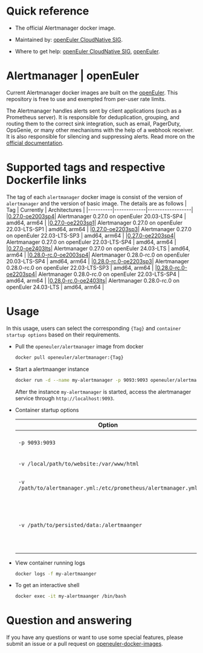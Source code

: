 # Quick reference

- The official Alertmanager docker image.

- Maintained by: [openEuler CloudNative SIG](https://gitee.com/openeuler/cloudnative).

- Where to get help: [openEuler CloudNative SIG](https://gitee.com/openeuler/cloudnative), [openEuler](https://gitee.com/openeuler/community).

# Alertmanager | openEuler
Current Alertmanager docker images are built on the [openEuler](https://repo.openeuler.org/). This repository is free to use and exempted from per-user rate limits.

The Alertmanager handles alerts sent by client applications (such as a Prometheus server). It is responsible for deduplication, grouping, and routing them to the correct sink integration, such as email, PagerDuty, OpsGenie, or many other mechanisms with the help of a webhook receiver. It is also responsible for silencing and suppressing alerts. Read more on the [official documentation⁠](https://prometheus.io/docs/alerting/latest/alertmanager/).

# Supported tags and respective Dockerfile links
The tag of each `alertmanager` docker image is consist of the version of `alertmanager` and the version of basic image. The details are as follows
|    Tag   |  Currently  |   Architectures  |
|----------|-------------|------------------|
|[0.27.0-oe2003sp4](https://gitee.com/openeuler/openeuler-docker-images/blob/master/Cloud/alertmanager/0.27.0/20.03-lts-sp4/Dockerfile)| Alertmanager 0.27.0 on openEuler 20.03-LTS-SP4 | amd64, arm64 |
|[0.27.0-oe2203sp1](https://gitee.com/openeuler/openeuler-docker-images/blob/master/Cloud/alertmanager/0.27.0/22.03-lts-sp1/Dockerfile)| Alertmanager 0.27.0 on openEuler 22.03-LTS-SP1 | amd64, arm64 |
|[0.27.0-oe2203sp3](https://gitee.com/openeuler/openeuler-docker-images/blob/master/Cloud/alertmanager/0.27.0/22.03-lts-sp3/Dockerfile)| Alertmanager 0.27.0 on openEuler 22.03-LTS-SP3 | amd64, arm64 |
|[0.27.0-oe2203sp4](https://gitee.com/openeuler/openeuler-docker-images/blob/master/Cloud/alertmanager/0.27.0/22.03-lts-sp4/Dockerfile)| Alertmanager 0.27.0 on openEuler 22.03-LTS-SP4 | amd64, arm64 |
|[0.27.0-oe2403lts](https://gitee.com/openeuler/openeuler-docker-images/blob/master/Cloud/alertmanager/0.27.0/24.03-lts/Dockerfile)| Alertmanager 0.27.0 on openEuler 24.03-LTS | amd64, arm64 |
|[0.28.0-rc.0-oe2003sp4](https://gitee.com/openeuler/openeuler-docker-images/blob/master/Cloud/alertmanager/0.28.0-rc.0/20.03-lts-sp4/Dockerfile)| Alertmanager 0.28.0-rc.0 on openEuler 20.03-LTS-SP4 | amd64, arm64 |
|[0.28.0-rc.0-oe2203sp3](https://gitee.com/openeuler/openeuler-docker-images/blob/master/Cloud/alertmanager/0.28.0-rc.0/22.03-lts-sp3/Dockerfile)| Alertmanager 0.28.0-rc.0 on openEuler 22.03-LTS-SP3 | amd64, arm64 |
|[0.28.0-rc.0-oe2203sp4](https://gitee.com/openeuler/openeuler-docker-images/blob/master/Cloud/alertmanager/0.28.0-rc.0/22.03-lts-sp4/Dockerfile)| Alertmanager 0.28.0-rc.0 on openEuler 22.03-LTS-SP4 | amd64, arm64 |
|[0.28.0-rc.0-oe2403lts](https://gitee.com/openeuler/openeuler-docker-images/blob/master/Cloud/alertmanager/0.28.0-rc.0/24.03-lts/Dockerfile)| Alertmanager 0.28.0-rc.0 on openEuler 24.03-LTS | amd64, arm64 |

# Usage
In this usage, users can select the corresponding `{Tag}` and `container startup options` based on their requirements.

- Pull the `openeuler/alertmanager` image from docker

	```bash
	docker pull openeuler/alertmanager:{Tag}
	```

- Start a alertmaanger instance

	```bash
	docker run -d --name my-alertmanager -p 9093:9093 openeuler/alertmanager:{Tag}
	```
	After the instance `my-alertmanager` is started, access the alertmanager service through `http://localhost:9093`.

- Container startup options

	| Option | Description |
	|--|--|
	| `-p 9093:9093` | Expose alertmanager on `localhost:9093`. |
	| `-v /local/path/to/website:/var/www/html` | Mount and serve a local website. |
	| `-v /path/to/alertmanager.yml:/etc/prometheus/alertmanager.yml`	| Local configuration file alertmanager.yml. |
	| `-v /path/to/persisted/data:/alertmaanger` | Persist data instead of initializing a new database for each newly launched container. |

- View container running logs

	```bash
	docker logs -f my-alertmaanger
	```

- To get an interactive shell

	```bash
	docker exec -it my-alertmaanger /bin/bash
	```
	
# Question and answering
If you have any questions or want to use some special features, please submit an issue or a pull request on [openeuler-docker-images](https://gitee.com/openeuler/openeuler-docker-images).